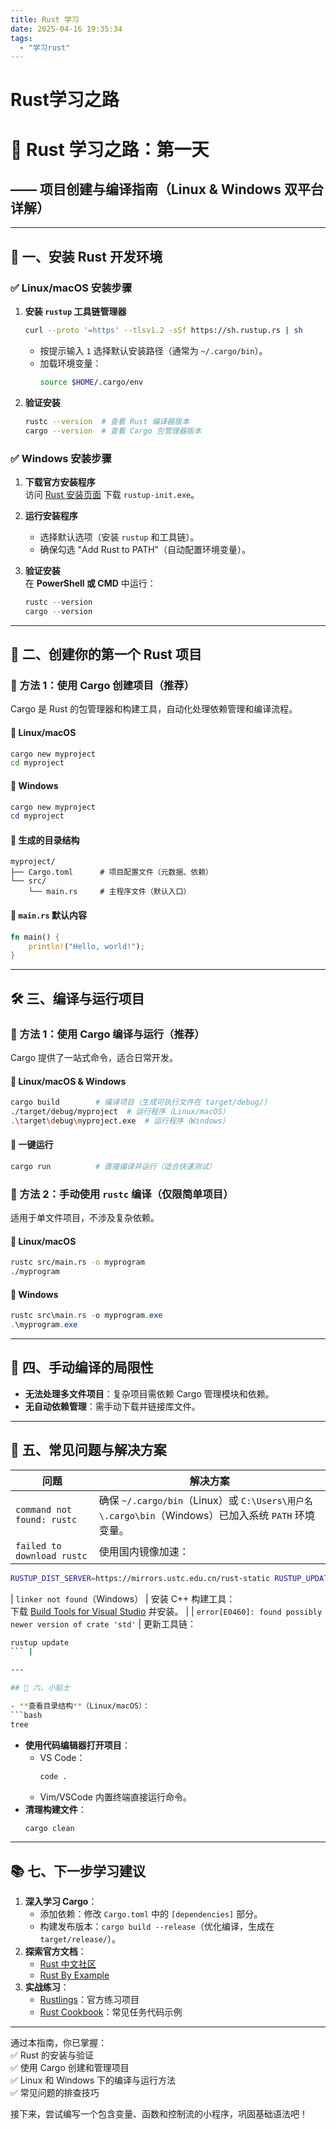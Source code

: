 ```yaml
---
title: Rust 学习
date: 2025-04-16 19:35:34
tags:
  - "学习rust"
---
```


# Rust学习之路

# 🦀 Rust 学习之路：第一天  
## —— 项目创建与编译指南（Linux & Windows 双平台详解）

---

## 🧩 一、安装 Rust 开发环境

### ✅ Linux/macOS 安装步骤  
1. **安装 `rustup` 工具链管理器**  
   ```bash
   curl --proto '=https' --tlsv1.2 -sSf https://sh.rustup.rs | sh
   ```
   - 按提示输入 `1` 选择默认安装路径（通常为 `~/.cargo/bin`）。  
   - 加载环境变量：  
     ```bash
     source $HOME/.cargo/env
     ```

2. **验证安装**  
   ```bash
   rustc --version  # 查看 Rust 编译器版本
   cargo --version  # 查看 Cargo 包管理器版本
   ```

### ✅ Windows 安装步骤  
1. **下载官方安装程序**  
   访问 [Rust 安装页面](https://www.rust-lang.org/tools/install) 下载 `rustup-init.exe`。  
2. **运行安装程序**  
   - 选择默认选项（安装 `rustup` 和工具链）。  
   - 确保勾选 "Add Rust to PATH"（自动配置环境变量）。  

3. **验证安装**  
   在 **PowerShell 或 CMD** 中运行：  
   ```powershell
   rustc --version
   cargo --version
   ```

---

## 📁 二、创建你的第一个 Rust 项目

### 📌 方法 1：使用 Cargo 创建项目（推荐）  
Cargo 是 Rust 的包管理器和构建工具，自动化处理依赖管理和编译流程。

#### 🔧 Linux/macOS  
```bash
cargo new myproject
cd myproject
```

#### 🔧 Windows  
```powershell
cargo new myproject
cd myproject
```

#### 📁 生成的目录结构  
```
myproject/
├── Cargo.toml      # 项目配置文件（元数据、依赖）
└── src/
    └── main.rs     # 主程序文件（默认入口）
```

#### 📄 `main.rs` 默认内容  
```rust
fn main() {
    println!("Hello, world!");
}
```

---

## 🛠️ 三、编译与运行项目

### 🧪 方法 1：使用 Cargo 编译与运行（推荐）  
Cargo 提供了一站式命令，适合日常开发。

#### 🔧 Linux/macOS & Windows  
```bash
cargo build        # 编译项目（生成可执行文件在 target/debug/）
./target/debug/myproject  # 运行程序（Linux/macOS）
.\target\debug\myproject.exe  # 运行程序（Windows）
```

#### 🚀 一键运行  
```bash
cargo run          # 直接编译并运行（适合快速测试）
```

### 🧪 方法 2：手动使用 `rustc` 编译（仅限简单项目）  
适用于单文件项目，不涉及复杂依赖。

#### 🔧 Linux/macOS  
```bash
rustc src/main.rs -o myprogram
./myprogram
```

#### 🔧 Windows  
```powershell
rustc src\main.rs -o myprogram.exe
.\myprogram.exe
```

---

## 🧱 四、手动编译的局限性  
- **无法处理多文件项目**：复杂项目需依赖 Cargo 管理模块和依赖。  
- **无自动依赖管理**：需手动下载并链接库文件。  

---

## 🧰 五、常见问题与解决方案

| 问题                       | 解决方案                                                     |
| -------------------------- | ------------------------------------------------------------ |
| `command not found: rustc` | 确保 `~/.cargo/bin`（Linux）或 `C:\Users\用户名\.cargo\bin`（Windows）已加入系统 `PATH` 环境变量。 |
| `failed to download rustc` | 使用国内镜像加速：                                           |
  ```bash
  RUSTUP_DIST_SERVER=https://mirrors.ustc.edu.cn/rust-static RUSTUP_UPDATE_ROOT=https://mirrors.ustc.edu.cn/rust-static/rustup cargo build
  ```
| `linker not found`（Windows） | 安装 C++ 构建工具：  
  下载 [Build Tools for Visual Studio](https://visualstudio.microsoft.com/visual-cpp-build-tools/) 并安装。 |
| `error[E0460]: found possibly newer version of crate 'std'` | 更新工具链：  
  ```bash
  rustup update
  ``` |

---

## 📝 六、小贴士

- **查看目录结构**（Linux/macOS）：  
  ```bash
  tree
  ```
- **使用代码编辑器打开项目**：  
  - VS Code：  
    ```bash
    code .
    ```
  - Vim/VSCode 内置终端直接运行命令。  
- **清理构建文件**：  
  ```bash
  cargo clean
  ```

---

## 📚 七、下一步学习建议

1. **深入学习 Cargo**：  
   - 添加依赖：修改 `Cargo.toml` 中的 `[dependencies]` 部分。  
   - 构建发布版本：`cargo build --release`（优化编译，生成在 `target/release/`）。  
2. **探索官方文档**：  
   - [Rust 中文社区](https://rustlang-cn.org/)  
   - [Rust By Example](https://doc.rust-lang.org/rust-by-example/)  
3. **实战练习**：  
   - [Rustlings](https://github.com/rust-lang/rustlings)：官方练习项目  
   - [Rust Cookbook](https://rust-lang-nursery.github.io/rust-cookbook/)：常见任务代码示例  

---

通过本指南，你已掌握：  
✅ Rust 的安装与验证  
✅ 使用 Cargo 创建和管理项目  
✅ Linux 和 Windows 下的编译与运行方法  
✅ 常见问题的排查技巧  

接下来，尝试编写一个包含变量、函数和控制流的小程序，巩固基础语法吧！

